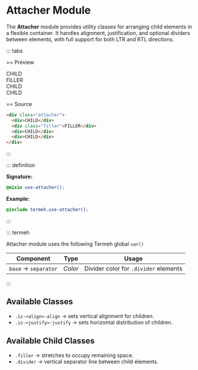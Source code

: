 # Attacher Module

The **Attacher** module provides utility classes for arranging child elements in a flexible container. It handles alignment, justification, and optional dividers between elements, with full support for both LTR and RTL directions.

::: tabs

== Preview

<!-- markdownlint-disable MD033 -->
<Preview height="3rem">
  <div class="demo">
    <div class="attacher">
      <div class="placeholder is-light">CHILD</div>
      <div class="placeholder is-item filler">FILLER</div>
      <div class="placeholder is-light">CHILD</div>
      <div class="placeholder is-light">CHILD</div>
    </div>
  </div>
</Preview>
<!-- markdownlint-enable MD033 -->

== Source

```html
<div class="attacher">
  <div>CHILD</div>
  <div class="filler">FILLER</div>
  <div>CHILD</div>
  <div>CHILD</div>
</div>
```

:::

::: definition

**Signature:**

```scss
@mixin use-attacher();
```

**Example:**

```scss
@include termeh.use-attacher();
```

:::

::: termeh

Attacher module uses the following Termeh global `var()`

| Component            | Type    | Usage                                 |
| -------------------- | ------- | ------------------------------------- |
| `base` → `separator` | _Color_ | Divider color for `.divider` elements |

:::

## Available Classes

- `.is-<align>-align` → sets vertical alignment for children.
- `.is-<justify>-justify` → sets horizontal distribution of children.

## Available Child Classes

- `.filler` → stretches to occupy remaining space.
- `.divider` → vertical separator line between child elements.
